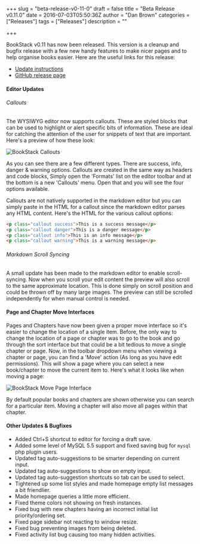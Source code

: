 +++
slug = "beta-release-v0-11-0"
draft = false
title = "Beta Release v0.11.0"
date = 2016-07-03T05:50:36Z
author = "Dan Brown"
categories = ["Releases"]
tags = ["Releases"]
description = ""

+++

BookStack v0.11 has now been released. This version is a cleanup and bugfix release with a few new handy features to make nicer pages and to help organise books easier. Here are the useful links for this release:

* [Update instructions](https://www.bookstackapp.com/docs/admin/updates)
* [GitHub release page](https://github.com/BookStackApp/BookStack/releases/tag/v0.11.0)

#### Editor Updates
###### Callouts

The WYSIWYG editor now supports callouts. These are styled blocks that can be used to highlight or alert specific bits of information. These are ideal for catching the attention of the user for snippets of text that are important. Here's a preview of how these look:

![BookStack Callouts](/images/2016/07/bookstack-callouts.png)

As you can see there are a few different types. There are success, info, danger & warning options. Callouts are created in the same way as headers and code blocks, Simply open the 'Formats' list on the editor toolbar and at the bottom is a new 'Callouts' menu. Open that and you will see the four options available. 

Callouts are not natively supported in the markdown editor but you can simply paste in the HTML for a callout since the markdown editor parses any HTML content. Here's the HTML for the various callout options:

```html
<p class="callout success">This is a success message</p>
<p class="callout danger">This is a danger message</p>
<p class="callout info">This is an info message</p>
<p class="callout warning">This is a warning message</p>
```

###### Markdown Scroll Syncing

A small update has been made to the markdown editor to enable scroll-syncing. Now when you scroll your edit content the preview will also scroll to the same approximate location. This is done simply on scroll position and could be thrown off by many large images. The preview can still be scrolled independently for when manual control is needed.

#### Page and Chapter Move Interfaces

Pages and Chapters have now been given a proper move interface so it's easier to change the location of a single item. Before, the only way to change the location of a page or chapter was to go to the book and go through the sort interface but that could be a bit tedious to move a single chapter or page. Now, in the toolbar dropdown menu when viewing a chapter or page, you can find a 'Move' action (As long as you have edit permissions). This will show a page where you can select a new book/chapter to move the current item to. Here's what it looks like when moving a page:

![BookStack Move Page Interface](/images/2016/07/bookstack-move-page.png)

By default popular books and chapters are shown otherwise you can search for a particular item. Moving a chapter will also move all pages within that chapter. 

#### Other Updates & Bugfixes

* Added Ctrl+S shortcut to editor for forcing a draft save.
* Added some level of MySQL 5.5 support and fixed saving bug for `mysql` php plugin users.
* Updated tag auto-suggestions to be smarter depending on current input.
* Updated tag auto-suggestions to show on empty input.
* Updated tag auto-suggestion shortcuts so tab can be used to select.
* Tightened up some list styles and made homepage empty list messages a bit friendlier.
* Made homepage queries a little more efficient.
* Fixed theme colors not showing on fresh instances.
* Fixed bug with new chapters having an incorrect initial list priority/ordering set.
* Fixed page sidebar not reacting to window resize.
* Fixed bug preventing images from being deleted.
* Fixed activity list bug causing too many hidden activities.
